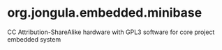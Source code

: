# org.jongula.embedded.minibase
CC Attribution-ShareAlike hardware with GPL3 software for core project embedded system
